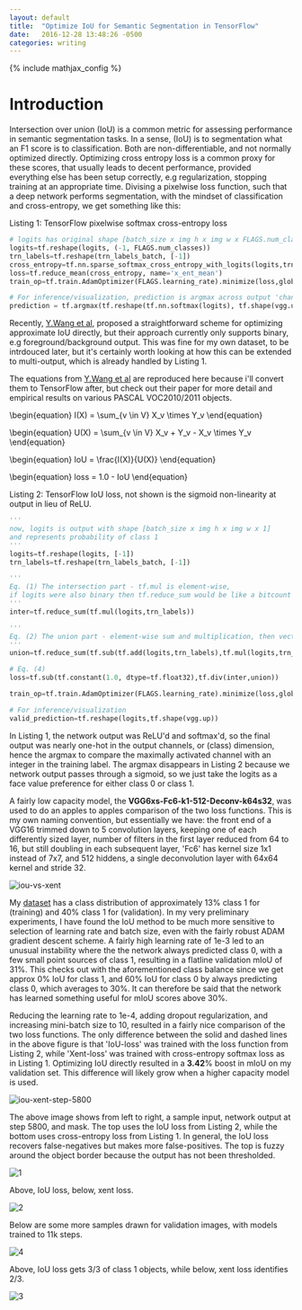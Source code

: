 ```yaml
---
layout: default
title:  "Optimize IoU for Semantic Segmentation in TensorFlow"
date:   2016-12-28 13:48:26 -0500
categories: writing
---
```


{% include mathjax_config %}

# Introduction

Intersection over union (IoU) is a common metric for assessing performance in semantic segmentation tasks. In a sense, (IoU) is to segmentation what an F1 score is to classification. Both are non-differentiable, and not normally optimized directly. Optimizing cross entropy loss is a common proxy for these scores, that usually leads to decent performance, provided everything else has been setup correctly, e.g regularization, stopping training at an appropriate time. Divising a pixelwise loss function, such that a deep network performs segmentation, with the mindset of classification and cross-entropy, we get something like this:

Listing 1: TensorFlow pixelwise softmax cross-entropy loss

```python
# logits has original shape [batch_size x img h x img w x FLAGS.num_classes]
logits=tf.reshape(logits, (-1, FLAGS.num_classes))
trn_labels=tf.reshape(trn_labels_batch, [-1])
cross_entropy=tf.nn.sparse_softmax_cross_entropy_with_logits(logits,trn_labels,name='x_ent')
loss=tf.reduce_mean(cross_entropy, name='x_ent_mean')
train_op=tf.train.AdamOptimizer(FLAGS.learning_rate).minimize(loss,global_step=global_step)

# For inference/visualization, prediction is argmax across output 'channels'
prediction = tf.argmax(tf.reshape(tf.nn.softmax(logits), tf.shape(vgg.up)), dimension=3)
```

Recently, [Y.Wang et al](http://www.cs.umanitoba.ca/~ywang/papers/isvc16.pdf "Optimizing Intersection-Over-Union in Deep
Neural Networks for Image Segmentation"), proposed a straightforward scheme for optimizing approximate IoU directly, but their approach currently only supports binary, e.g foreground/background output. This was fine for my own dataset, to be intrdouced later, but it's certainly worth looking at how this can be extended to multi-output, which is already handled by Listing 1.

The equations from [Y.Wang et al](http://www.cs.umanitoba.ca/~ywang/papers/isvc16.pdf "Optimizing Intersection-Over-Union in Deep
Neural Networks for Image Segmentation") are reproduced here because i'll convert them to TensorFlow after, but check out their paper for
more detail and empirical results on various PASCAL VOC2010/2011 objects.

\begin{equation}
I(X) = \sum_{v \in V} X_v \times Y_v
\end{equation}

\begin{equation}
U(X) = \sum_{v \in V} X_v + Y_v - X_v \times Y_v
\end{equation}

\begin{equation}
IoU = \frac{I(X)}{U(X)}
\end{equation}

\begin{equation}
loss = 1.0 - IoU
\end{equation}


Listing 2: TensorFlow IoU loss, not shown is the sigmoid non-linearity at output in lieu of ReLU.

```python
'''
now, logits is output with shape [batch_size x img h x img w x 1]
and represents probability of class 1
'''
logits=tf.reshape(logits, [-1])
trn_labels=tf.reshape(trn_labels_batch, [-1])

'''
Eq. (1) The intersection part - tf.mul is element-wise,
if logits were also binary then tf.reduce_sum would be like a bitcount here.
'''
inter=tf.reduce_sum(tf.mul(logits,trn_labels))

'''
Eq. (2) The union part - element-wise sum and multiplication, then vector sum
'''
union=tf.reduce_sum(tf.sub(tf.add(logits,trn_labels),tf.mul(logits,trn_labels)))

# Eq. (4)
loss=tf.sub(tf.constant(1.0, dtype=tf.float32),tf.div(inter,union))

train_op=tf.train.AdamOptimizer(FLAGS.learning_rate).minimize(loss,global_step=global_step)

# For inference/visualization
valid_prediction=tf.reshape(logits,tf.shape(vgg.up))
```

In Listing 1, the network output was ReLU'd and softmax'd, so the final output was nearly one-hot in the output channels, or (class) dimension, hence the argmax to compare the maximally activated channel with an integer in the training label. The argmax disappears in Listing 2 because we network output passes through a sigmoid, so we just take the logits as a face value preference for either class 0 or class 1.

A fairly low capacity model, the __VGG6xs-Fc6-k1-512-Deconv-k64s32__, was used to do an apples to apples comparison of the two loss functions. This is my own naming convention, but essentially we have: the front end of a VGG16 trimmed down to 5 convolution layers, keeping one of each differently sized layer, number of filters in the first layer reduced from 64 to 16, but still doubling in each subsequent layer, 'Fc6' has kernel size 1x1 instead of 7x7, and 512 hiddens, a single deconvolution layer with 64x64 kernel and stride 32.

![iou-vs-xent]({{site.url}}/img/vgg6xs-fc6-k1-512-deconv-k64s32-iou-vs-xent.png)

My [dataset](https://dataverse.scholarsportal.info/dataset.xhtml?persistentId=doi:10.5683/SP/NTUOK9) has a class distribution of approximately 13% class 1 for (training) and 40% class 1 for (validation). In my very preliminary experiments, I have found the IoU method to be much more sensitive to selection of learning rate and batch size, even with the fairly robust ADAM gradient descent scheme. A fairly high learning rate of 1e-3 led to an unusual instability where the the network always predicted class 0, with a few small point sources of class 1, resulting in a flatline validation mIoU of 31%. This checks out with the aforementioned class balance since we get approx 0% IoU for class 1, and 60% IoU for class 0 by always predicting class 0, which averages to 30%. It can therefore be said that the network has learned something useful for mIoU scores above 30%.

Reducing the learning rate to 1e-4, adding dropout regularization, and increasing mini-batch size to 10, resulted in a fairly nice comparison of the two loss functions. The only difference between the solid and dashed lines in the above figure is that 'IoU-loss' was trained with the loss function from Listing 2, while 'Xent-loss' was trained with cross-entropy softmax loss as in Listing 1. Optimizing IoU directly resulted in a __3.42__% boost in mIoU on my validation set. This difference will likely grow when a higher capacity model is used.

![iou-xent-step-5800]({{site.url}}/img/xent-vs-iou-stp5800.png)

The above image shows from left to right, a sample input, network output at step 5800, and mask. The top uses the IoU loss from Listing 2, while the bottom uses cross-entropy loss from Listing 1. In general, the IoU loss recovers false-negatives but makes more false-positives. The top is fuzzy around the object border because the output has not been thresholded.

![1]({{site.url}}/img/vgg7xs-fc6-512-rgb-bs10-lr1e-4-2.png)

Above, IoU loss, below, xent loss.

![2]({{site.url}}/img/vgg7xs-fc6-512-rgb-bs10-lr1e-4-xent-2-.png)

Below are some more samples drawn for validation images, with models trained to 11k steps.

![4]({{site.url}}/img/vgg7xs-fc6-512-rgb-bs10-lr1e-4-4.png)

Above, IoU loss gets 3/3 of class 1 objects, while below, xent loss identifies 2/3.

![3]({{site.url}}/img/vgg7xs-fc6-512-rgb-bs10-lr1e-4-xent-4-.png)
